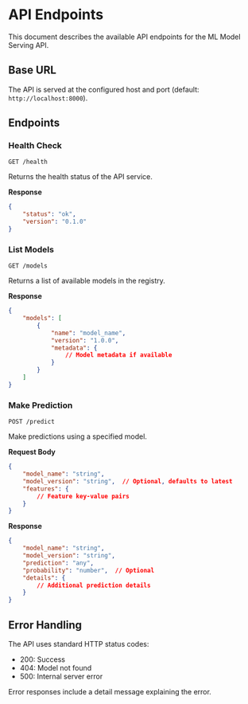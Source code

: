 # API Endpoints

This document describes the available API endpoints for the ML Model Serving API.

## Base URL

The API is served at the configured host and port (default: `http://localhost:8000`).

## Endpoints

### Health Check

```http
GET /health
```

Returns the health status of the API service.

**Response**
```json
{
    "status": "ok",
    "version": "0.1.0"
}
```

### List Models

```http
GET /models
```

Returns a list of available models in the registry.

**Response**
```json
{
    "models": [
        {
            "name": "model_name",
            "version": "1.0.0",
            "metadata": {
                // Model metadata if available
            }
        }
    ]
}
```

### Make Prediction

```http
POST /predict
```

Make predictions using a specified model.

**Request Body**
```json
{
    "model_name": "string",
    "model_version": "string",  // Optional, defaults to latest
    "features": {
        // Feature key-value pairs
    }
}
```

**Response**
```json
{
    "model_name": "string",
    "model_version": "string",
    "prediction": "any",
    "probability": "number",  // Optional
    "details": {
        // Additional prediction details
    }
}
```

## Error Handling

The API uses standard HTTP status codes:

- 200: Success
- 404: Model not found
- 500: Internal server error

Error responses include a detail message explaining the error.
